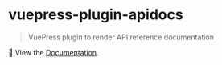# vuepress-plugin-apidocs

> VuePress plugin to render API reference documentation

📖 View the [Documentation](https://titanium-docs-devkit.netlify.com/guide/api-docs.html).
